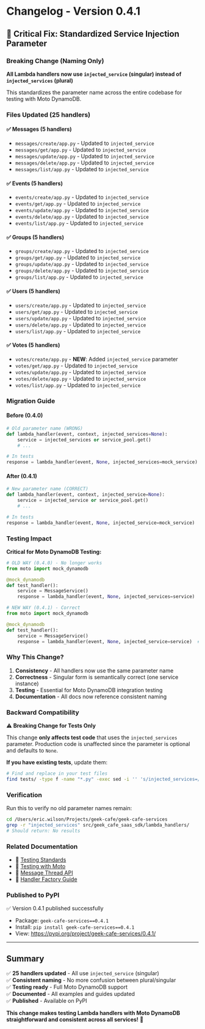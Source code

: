 # Changelog - Version 0.4.1

## 🔧 Critical Fix: Standardized Service Injection Parameter

### Breaking Change (Naming Only)
**All Lambda handlers now use `injected_service` (singular) instead of `injected_services` (plural)**

This standardizes the parameter name across the entire codebase for testing with Moto DynamoDB.

### Files Updated (25 handlers)

#### ✅ Messages (5 handlers)
- `messages/create/app.py` - Updated to `injected_service`
- `messages/get/app.py` - Updated to `injected_service`
- `messages/update/app.py` - Updated to `injected_service`
- `messages/delete/app.py` - Updated to `injected_service`
- `messages/list/app.py` - Updated to `injected_service`

#### ✅ Events (5 handlers)
- `events/create/app.py` - Updated to `injected_service`
- `events/get/app.py` - Updated to `injected_service`
- `events/update/app.py` - Updated to `injected_service`
- `events/delete/app.py` - Updated to `injected_service`
- `events/list/app.py` - Updated to `injected_service`

#### ✅ Groups (5 handlers)
- `groups/create/app.py` - Updated to `injected_service`
- `groups/get/app.py` - Updated to `injected_service`
- `groups/update/app.py` - Updated to `injected_service`
- `groups/delete/app.py` - Updated to `injected_service`
- `groups/list/app.py` - Updated to `injected_service`

#### ✅ Users (5 handlers)
- `users/create/app.py` - Updated to `injected_service`
- `users/get/app.py` - Updated to `injected_service`
- `users/update/app.py` - Updated to `injected_service`
- `users/delete/app.py` - Updated to `injected_service`
- `users/list/app.py` - Updated to `injected_service`

#### ✅ Votes (5 handlers)
- `votes/create/app.py` - **NEW**: Added `injected_service` parameter
- `votes/get/app.py` - Updated to `injected_service`
- `votes/update/app.py` - Updated to `injected_service`
- `votes/delete/app.py` - Updated to `injected_service`
- `votes/list/app.py` - Updated to `injected_service`

### Migration Guide

#### Before (0.4.0)
```python
# Old parameter name (WRONG)
def lambda_handler(event, context, injected_services=None):
    service = injected_services or service_pool.get()
    # ...

# In tests
response = lambda_handler(event, None, injected_services=mock_service)
```

#### After (0.4.1)
```python
# New parameter name (CORRECT)
def lambda_handler(event, context, injected_service=None):
    service = injected_service or service_pool.get()
    # ...

# In tests
response = lambda_handler(event, None, injected_service=mock_service)
```

### Testing Impact

**Critical for Moto DynamoDB Testing:**

```python
# OLD WAY (0.4.0) - No longer works
from moto import mock_dynamodb

@mock_dynamodb
def test_handler():
    service = MessageService()
    response = lambda_handler(event, None, injected_services=service)  # ❌ Wrong param name

# NEW WAY (0.4.1) - Correct
from moto import mock_dynamodb

@mock_dynamodb
def test_handler():
    service = MessageService()
    response = lambda_handler(event, None, injected_service=service)  # ✅ Correct param name
```

### Why This Change?

1. **Consistency** - All handlers now use the same parameter name
2. **Correctness** - Singular form is semantically correct (one service instance)
3. **Testing** - Essential for Moto DynamoDB integration testing
4. **Documentation** - All docs now reference consistent naming

### Backward Compatibility

⚠️ **Breaking Change for Tests Only**

This change **only affects test code** that uses the `injected_services` parameter. Production code is unaffected since the parameter is optional and defaults to `None`.

**If you have existing tests**, update them:
```bash
# Find and replace in your test files
find tests/ -type f -name "*.py" -exec sed -i '' 's/injected_services=/injected_service=/g' {} +
```

### Verification

Run this to verify no old parameter names remain:
```bash
cd /Users/eric.wilson/Projects/geek-cafe/geek-cafe-services
grep -r "injected_services" src/geek_cafe_saas_sdk/lambda_handlers/
# Should return: No results
```

### Related Documentation

- 📖 [Testing Standards](docs/TESTING_STANDARDS.md)
- 📖 [Testing with Moto](docs/TESTING_WITH_MOTO.md)
- 📖 [Message Thread API](docs/api/MESSAGE_THREAD_API.md)
- 📖 [Handler Factory Guide](docs/HANDLER_FACTORY_QUICK_REF.md)

### Published to PyPI

✅ Version 0.4.1 published successfully
- Package: `geek-cafe-services==0.4.1`
- Install: `pip install geek-cafe-services==0.4.1`
- View: https://pypi.org/project/geek-cafe-services/0.4.1/

---

## Summary

✅ **25 handlers updated** - All use `injected_service` (singular)  
✅ **Consistent naming** - No more confusion between plural/singular  
✅ **Testing ready** - Full Moto DynamoDB support  
✅ **Documented** - All examples and guides updated  
✅ **Published** - Available on PyPI  

**This change makes testing Lambda handlers with Moto DynamoDB straightforward and consistent across all services!** 🎉
